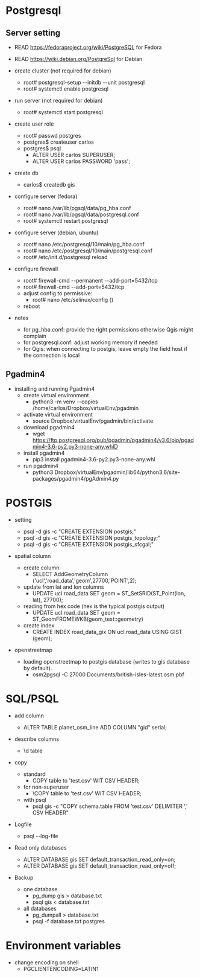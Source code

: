 # Postgresql
## Server setting

* READ https://fedoraproject.org/wiki/PostgreSQL for Fedora
* READ https://wiki.debian.org/PostgreSql for Debian

* create cluster (not required for debian)
  * root# postgresql-setup --initdb --unit postgresql
  * root# systemctl enable postgresql
	
* run server (not required for debian)
  * root# systemctl start postgresql
  
* create user role
  * root# passwd postgres
  * postgres$ createuser carlos
  * postgres$ psql
    * ALTER USER carlos SUPERUSER;
    * ALTER USER carlos PASSWORD 'pass';
		
* create db
  * carlos$ createdb gis
  
* configure server (fedora)
  * root# nano /var/lib/pgsql/data/pg_hba.conf 
  * root# nano /var/lib/pgsql/data/postgresql.conf 
  * root# systemctl restart postgresql
	    
* configure server (debian, ubuntu)
  * root# nano /etc/postgresql/10/main/pg_hba.conf 
  * root# nano /etc/postgresql/10/main/postgresql.conf 
  * root# /etc/init.d/postgresql reload	  

* configure firewall
  * root# firewall-cmd --permanent --add-port=5432/tcp
  * root# firewall-cmd --add-port=5432/tcp
  * adjust config to permissive:
    * root# nano /etc/selinux/config ()
  * reboot

* notes 
  * for pg_hba.conf: provide the right permissions otherwise Qgis might complain
  * for postgresql.conf: adjust working memory if needed
  * for Qgis: when connecting to postgis, leave empty the field host if the connection is local
  
## Pgadmin4
* installing and running Pgadmin4
  * create virtual environment
    * python3 -m venv --copies /home/carlos/Dropbox/virtualEnv/pgadmin
  * activate virtual environment
    * source Dropbox/virtualEnv/pgadmin/bin/activate
  * download pgadmin4
    * wget https://ftp.postgresql.org/pub/pgadmin/pgadmin4/v3.6/pip/pgadmin4-3.6-py2.py3-none-any.whlD
  * install pgadmin4
    * pip3 install pgadmin4-3.6-py2.py3-none-any.whl
  * run pgadmin4
    * python3 Dropbox/virtualEnv/pgadmin/lib64/python3.6/site-packages/pgadmin4/pgAdmin4.py 
  
# POSTGIS 
  * setting
    * psql -d gis -c "CREATE EXTENSION postgis;"
    * psql -d gis -c "CREATE EXTENSION postgis_topology;"
    * psql -d gis -c "CREATE EXTENSION postgis_sfcgal;"
    
  * spatial column
    * create column
      * SELECT AddGeometryColumn ('ucl','road_data','geom',27700,'POINT',2);
    * update from lat and lon columns
      * UPDATE ucl.road_data SET geom = ST_SetSRID(ST_Point(lon, lat), 27700);
    * reading from hex code (hex is the typical postgis output)
      * UPDATE ucl.road_data SET geom = ST_GeomFROMEWKB(geom_text::geometry) 
    * create index
      * CREATE INDEX road_data_gix ON ucl.road_data USING GIST (geom);

    
  * openstreetmap
    * loading openstreetmap to postgis database (writes to gis database by default).
      * osm2pgsql -C 27000 Documents/british-isles-latest.osm.pbf 
     
# SQL/PSQL
* add column
  * ALTER TABLE planet_osm_line ADD COLUMN "gid" serial;
  
* describe columns
  * \d table
  
* copy
  * standard
    * COPY table to 'test.csv' WIT CSV HEADER;
  * for non-superuser
    * \COPY table to 'test.csv' WIT CSV HEADER;
  * with psql
    * psql gis -c "COPY schema.table FROM 'test.csv' DELIMITER ',' CSV HEADER"
    
* Logfile
  * psql --log-file   

* Read only databases
  * ALTER DATABASE gis SET default_transaction_read_only=on;
  * ALTER DATABASE gis SET default_transaction_read_only=off;

* Backup
  * one database
    * pg_dump gis > database.txt
    * psql gis < database.txt
  * all databases
    * pg_dumpall > database.txt 
    * psql -f database.txt postgres
    
# Environment variables
* change encoding on shell
  * PGCLIENTENCODING=LATIN1 
